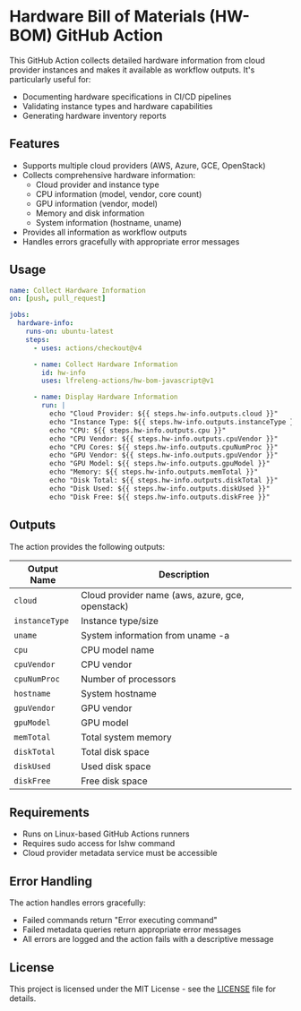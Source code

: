 <!--
SPDX-FileCopyrightText: 2025 2025 The Linux Foundation

SPDX-License-Identifier: Apache-2.0
-->

# Hardware Bill of Materials (HW-BOM) GitHub Action

This GitHub Action collects detailed hardware information from cloud provider instances and makes it available as workflow outputs. It's particularly useful for:

- Documenting hardware specifications in CI/CD pipelines
- Validating instance types and hardware capabilities
- Generating hardware inventory reports

## Features

- Supports multiple cloud providers (AWS, Azure, GCE, OpenStack)
- Collects comprehensive hardware information:
  - Cloud provider and instance type
  - CPU information (model, vendor, core count)
  - GPU information (vendor, model)
  - Memory and disk information
  - System information (hostname, uname)
- Provides all information as workflow outputs
- Handles errors gracefully with appropriate error messages

## Usage

```yaml
name: Collect Hardware Information
on: [push, pull_request]

jobs:
  hardware-info:
    runs-on: ubuntu-latest
    steps:
      - uses: actions/checkout@v4

      - name: Collect Hardware Information
        id: hw-info
        uses: lfreleng-actions/hw-bom-javascript@v1

      - name: Display Hardware Information
        run: |
          echo "Cloud Provider: ${{ steps.hw-info.outputs.cloud }}"
          echo "Instance Type: ${{ steps.hw-info.outputs.instanceType }}"
          echo "CPU: ${{ steps.hw-info.outputs.cpu }}"
          echo "CPU Vendor: ${{ steps.hw-info.outputs.cpuVendor }}"
          echo "CPU Cores: ${{ steps.hw-info.outputs.cpuNumProc }}"
          echo "GPU Vendor: ${{ steps.hw-info.outputs.gpuVendor }}"
          echo "GPU Model: ${{ steps.hw-info.outputs.gpuModel }}"
          echo "Memory: ${{ steps.hw-info.outputs.memTotal }}"
          echo "Disk Total: ${{ steps.hw-info.outputs.diskTotal }}"
          echo "Disk Used: ${{ steps.hw-info.outputs.diskUsed }}"
          echo "Disk Free: ${{ steps.hw-info.outputs.diskFree }}"
```

## Outputs

The action provides the following outputs:

| Output Name | Description |
|-------------|-------------|
| `cloud` | Cloud provider name (aws, azure, gce, openstack) |
| `instanceType` | Instance type/size |
| `uname` | System information from uname -a |
| `cpu` | CPU model name |
| `cpuVendor` | CPU vendor |
| `cpuNumProc` | Number of processors |
| `hostname` | System hostname |
| `gpuVendor` | GPU vendor |
| `gpuModel` | GPU model |
| `memTotal` | Total system memory |
| `diskTotal` | Total disk space |
| `diskUsed` | Used disk space |
| `diskFree` | Free disk space |

## Requirements

- Runs on Linux-based GitHub Actions runners
- Requires sudo access for lshw command
- Cloud provider metadata service must be accessible

## Error Handling

The action handles errors gracefully:

- Failed commands return "Error executing command"
- Failed metadata queries return appropriate error messages
- All errors are logged and the action fails with a descriptive message

## License

This project is licensed under the MIT License - see the [LICENSE](LICENSE) file for details.
